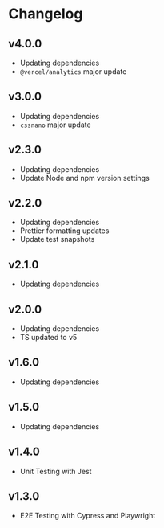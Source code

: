 # Changelog

## v4.0.0

- Updating dependencies
- `@vercel/analytics` major update

## v3.0.0

- Updating dependencies
- `cssnano` major update

## v2.3.0

- Updating dependencies
- Update Node and npm version settings

## v2.2.0

- Updating dependencies
- Prettier formatting updates
- Update test snapshots

## v2.1.0

- Updating dependencies

## v2.0.0

- Updating dependencies
- TS updated to v5

## v1.6.0

- Updating dependencies

## v1.5.0

- Updating dependencies

## v1.4.0

- Unit Testing with Jest

## v1.3.0

- E2E Testing with Cypress and Playwright
